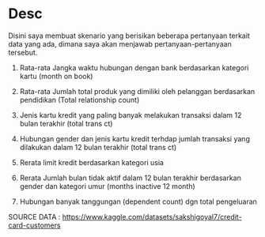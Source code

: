 # Desc

Disini saya membuat skenario yang berisikan beberapa pertanyaan terkait data yang ada, dimana saya akan menjawab pertanyaan-pertanyaan tersebut.

1. Rata-rata Jangka waktu hubungan dengan bank berdasarkan
kategori kartu (month on book)

2. Rata-rata Jumlah total produk yang dimiliki oleh pelanggan
berdasarkan pendidikan (Total relationship count)

3. Jenis kartu kredit yang paling banyak 
melakukan transaksi dalam 12 bulan terakhir (total trans ct)

4. Hubungan gender dan jenis kartu kredit terhdap
jumlah transaksi yang dilakukan dalam 12 bulan
terakhir (total trans ct)

5. Rerata limit kredit berdasarkan kategori usia

6. Rerata Jumlah bulan tidak aktif dalam 12 bulan terakhir
berdasarkan gender dan kategori umur (months inactive 12 month)

7. Hubungan banyak tanggungan (dependent count) dgn
total pengeluaran

SOURCE DATA : https://www.kaggle.com/datasets/sakshigoyal7/credit-card-customers
